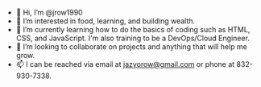 - 👋 Hi, I’m @jrow1990
- 👀 I’m interested in food, learning, and building wealth.
- 🌱 I’m currently learning how to do the basics of coding such as HTML, CSS, and JavaScript. I'm also training to be a DevOps/Cloud Engineer. 
- 💞️ I’m looking to collaborate on projects and anything that will help me grow. 
- 📫 I can be reached via email at jazyorow@gmail.com or phone at 832-930-7338. 

<!---
jrow1990/jrow1990 is a ✨ special ✨ repository because its `README.md` (this file) appears on your GitHub profile.
You can click the Preview link to take a look at your changes.
--->
